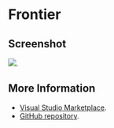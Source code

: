 # Frontier



## Screenshot
![](https://raw.githubusercontent.com/gerane/VSCodeThemes/master/gerane.Theme-Frontier/screenshot.png).


## More Information
* [Visual Studio Marketplace](https://marketplace.visualstudio.com/items/gerane.Theme-Frontier).
* [GitHub repository](https://github.com/gerane/VSCodeThemes).
